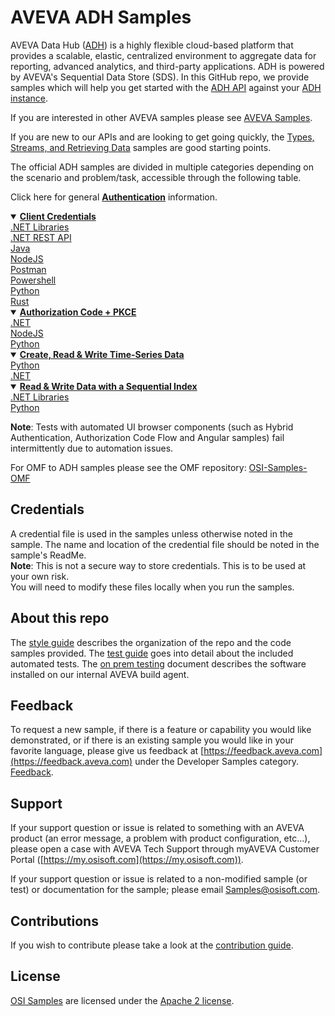# AVEVA ADH Samples

AVEVA Data Hub ([ADH](https://www.osisoft.com/Solutions/OSIsoft-Cloud-Services/)) is a highly flexible cloud-based platform that provides a scalable, elastic,
centralized environment to aggregate data for reporting, advanced analytics, and third-party applications. ADH is powered by AVEVA's Sequential Data Store (SDS). In this GitHub repo, we provide samples which will help you get started with the [ADH API](https://ocs-docs.osisoft.com/) against your [ADH instance](https://cloud.osisoft.com/welcome).

If you are interested in other AVEVA samples please see [AVEVA Samples](https://github.com/osisoft/OSI-Samples).

If you are new to our APIs and are looking to get going quickly, the  [Types, Streams, and Retrieving Data](https://github.com/osisoft/OSI-Samples-OCS/blob/main/docs/COMMON_ACTIONS.md) samples are good starting points.

The official ADH samples are divided in multiple categories depending on the scenario and problem/task, accessible through the following table. 

Click here for general  <a href="https://github.com/osisoft/OSI-Samples-OCS/blob/main/docs/AUTHENTICATION.md"><b>Authentication</b></a> information.

<details open><summary><a href="https://github.com/osisoft/sample-adh-authentication_client_credentials-dotnet"><b>Client Credentials</b></a></summary>
          <a href="https://github.com/osisoft/sample-adh-authentication_client_credentials-dotnet">.NET Libraries</a> <br />
          <a href="https://github.com/osisoft/sample-adh-authentication_client_credentials_simple-dotnet">.NET REST API</a>    <br />
          <a href="https://github.com/osisoft/sample-adh-authentication_client_credentials_simple-java">Java</a>    <br />
          <a href="https://github.com/osisoft/sample-adh-authentication_client_credentials_simple-nodejs">NodeJS</a>    <br />
          <a href="https://github.com/osisoft/sample-adh-authentication_client_credentials_simple-postman">Postman</a>    <br />
          <a href="https://github.com/osisoft/sample-adh-authentication_client_credentials_simple-powershell">Powershell</a>    <br />
          <a href="https://github.com/osisoft/sample-adh-authentication_client_credentials_simple-python">Python</a>    <br />
          <a href="https://github.com/osisoft/sample-adh-authentication_client_credentials_simple-rust">Rust</a>    
</details>

<details open><summary><a href="https://github.com/osisoft/sample-adh-authentication_client_credentials-dotnet"><b>Authorization Code + PKCE</b></a></summary>
            <a href="https://github.com/osisoft/sample-adh-authentication_authorization-dotnet">.NET</a>    <br />
            <a href="https://github.com/osisoft/sample-adh-authentication_authorization-nodejs">NodeJS</a>    <br />
            <a href="https://github.com/osisoft/sample-adh-authentication_authorization-python">Python</a>
</details>

<details open><summary><a href="docs/SDS_TIME_SERIES.md"><b>Create, Read & Write Time-Series Data</b></a></summary>
            <a href="https://github.com/osisoft/sample-adh-time_series-python">Python </a>    <br />
            <a href="https://github.com/osisoft/sample-adh-time_series-dotnet">.NET</a>    <br />
</details>

<details open><summary><a href="docs/SDS_WAVEFORM.md"><b>Read & Write Data with a Sequential Index</b></a></summary>
                        <a href="https://github.com/osisoft/sample-adh-waveform_libraries-dotnet">.NET Libraries</a>    <br />
                         <a href="https://github.com/osisoft/sample-adh-waveform-python">Python</a>    <br />
</details>


**Note**: Tests with automated UI browser components (such as Hybrid Authentication, Authorization Code Flow and Angular samples) fail intermittently due to automation issues.

For OMF to ADH samples please see the OMF repository: [OSI-Samples-OMF](https://github.com/osisoft/OSI-Samples-OMF)

## Credentials

A credential file is used in the samples unless otherwise noted in the sample. The name and location of the credential file should be noted in the sample's ReadMe.  
**Note**: This is not a secure way to store credentials. This is to be used at your own risk.  
You will need to modify these files locally when you run the samples.

## About this repo

The [style guide](https://github.com/osisoft/.github/blob/main/STYLE_GUIDE.md) describes the organization of the repo and the code samples provided. The [test guide](https://github.com/osisoft/.github/blob/main/TEST_GUIDE.md) goes into detail about the included automated tests. The [on prem testing](https://github.com/osisoft/.github/blob/main/ON_PREM_TESTING.md) document describes the software installed on our internal AVEVA build agent.

## Feedback

To request a new sample, if there is a feature or capability you would like demonstrated, or if there is an existing sample you would like in your favorite language, please give us feedback at [https://feedback.aveva.com](https://feedback.aveva.com) under the Developer Samples category. [Feedback](https://datahub.feedback.aveva.com/ideas/search?category=7135134109509567625&query=sample).

## Support

If your support question or issue is related to something with an AVEVA product (an error message, a problem with product configuration, etc...), please open a case with AVEVA Tech Support through myAVEVA Customer Portal ([https://my.osisoft.com](https://my.osisoft.com)).

If your support question or issue is related to a non-modified sample (or test) or documentation for the sample; please email Samples@osisoft.com.

## Contributions

If you wish to contribute please take a look at the [contribution guide](https://github.com/osisoft/.github/blob/main/CONTRIBUTING.md).

## License

[OSI Samples](https://github.com/osisoft/OSI-Samples) are licensed under the [Apache 2 license](LICENSE).

